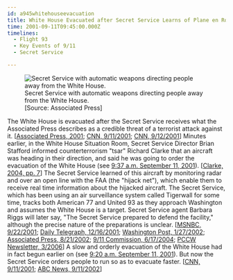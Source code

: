 ```yaml
---
id: a945whitehouseevacuation
title: White House Evacuated after Secret Service Learns of Plane en Route to Washington
time: 2001-09-11T09:45:00.000Z
timelines:
  - Flight 93
  - Key Events of 9/11
  - Secret Service

---
```


<figure class="image">
  <img alt="Secret Service with automatic weapons directing people away from the White House." src="//i2.wp.com/cdn.historycommons.org/images/events/325_secret_service_point2050081722-9567.jpg" />
  <figcaption>Secret Service with automatic weapons directing people away from the White House.<br>[Source: Associated Press]</figcaption>
</figure>

The White House is evacuated after the Secret Service receives what the Associated Press describes as a credible threat of a terrorist attack against it. [[Associated Press, 2001][1]; [CNN, 9/11/2001][2]; [CNN, 9/12/2001][3]] Minutes earlier, in the White House Situation Room, Secret Service Director Brian Stafford informed counterterrorism "tsar" Richard Clarke that an aircraft was heading in their direction, and said he was going to order the evacuation of the White House (see [9:37 a.m. September 11, 2001](/timeline/#a937clarkelearns)). [[Clarke, 2004, pp. 7][4]] The Secret Service learned of this aircraft by monitoring radar and over an open line with the FAA (the "hijack net"), which enable them to receive real time information about the hijacked aircraft. The Secret Service, which has been using an air surveillance system called Tigerwall for some time, tracks both American 77 and United 93 as they approach Washington and assumes the White House is a target. Secret Service agent Barbara Riggs will later say, "The Secret Service prepared to defend the facility," although the precise nature of the preparations is unclear. [[MSNBC, 9/22/2001][5]; [Daily Telegraph, 12/16/2001][6]; [Washington Post, 1/27/2002][7]; [Associated Press, 8/21/2002][8]; [9/11 Commission, 6/17/2004][9]; [PCCW Newsletter, 3/2006][10]] A slow and orderly evacuation of the White House had in fact begun earlier on (see [9:20 a.m. September 11, 2001](/timeline/#a922slowevacuation)). But now the Secret Service orders people to run so as to evacuate faster. [[CNN, 9/11/2001][2]; [ABC News, 9/11/2002][11]]

[1]: https://web.archive.org/web/20080306021320/http://associatedpress.com/log/APNewsAlertsandFlashes.pdf
[2]: http://transcripts.cnn.com/TRANSCRIPTS/0109/11/bn.06.html
[3]: http://www.cnn.com/2001/US/09/11/chronology.attack/
[4]: https://www.amazon.com/Against-All-Enemies-Inside-Americas/dp/0743260244
[5]: https://911research.wtc7.net/cache/planes/msnbc092201_eventsof911.html
[6]: https://www.telegraph.co.uk/news/worldnews/northamerica/usa/1365455/Revealed-what-really-went-on-during-Bushs-missing-hours.html
[7]: http://www.washingtonpost.com/wp-dyn/content/article/2006/07/18/AR2006071801175.html
[8]: https://web.archive.org/web/20021002112814/http://www.gomemphis.com/mca/america_at_war/article/0,1426,MCA_945_1340414,00.html
[9]: https://www.9-11commission.gov/archive/hearing12/9-11Commission_Hearing_2004-06-17.htm
[10]: https://web.archive.org/web/20080506001246/http://pccw.alumni.cornell.edu/news/newsletters/spring06/riggs.html
[11]: https://911research.wtc7.net/cache/pentagon/attack/abcnews091102_jenningsinterviews.html
